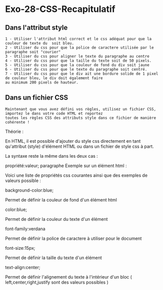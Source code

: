 # Exo-28-CSS-Recapitulatif

## Dans l'attribut style

    1 - Utiliser l'attribut html correct et le css adéquat pour que la couleur de texte du  soit bleu.
    2 - Utiliser du css pour que la police de caractere utilisée par le paragraphe soit "courier"
    3 - Utiliser du css pour aligner le texte du paragraphe au centre
    4 - Utiliser du css pour que la taille du texte soit de 50 pixels.
    5 - Utiliser du css pour que la couleur de fond du div soit jaune
    6 - Utiliser du css pour que le texte du paragraphe soit centré.
    7 - Utiliser du css pour que le div ait une bordure solide de 1 pixel de couleur bleu, le div doit également faire 
    au minimum 200 pixels de hauteur.
    
## Dans un fichier CSS

    Maintenant que vous avez défini vos règles, utilisez un fichier CSS, importez le dans votre code HTML et reportez 
    toutes les règles CSS des attributs style dans ce fichier de manière cohérente !


Théorie :

En HTML, il est possible d'ajouter du style css directement en tant qu'attribut (style) d'élément HTML ou dans un fichier de
style css à part.

La syntaxe reste la même dans les deux cas :

propriété:valeur;
paragraphe
Exemple sur un élément html : 

<div style="propriété:valeur"></div>



Voici une liste de propriétés css courantes ainsi que des exemples de valeurs possible :

background-color:blue;

Permet de définir la couleur de fond d'un élément html


color:blue;

Permet de définir la couleur du texte d'un élément


font-family:verdana

Permet de définir la police de caractere à utiliser pour le document


font-size:15px;

Permet de définir la taille du texte d'un élément


text-align:center;

Permet de définir l'alignement du texte à l'intérieur d'un bloc ( left,center,right,justify sont des valeurs possibles )



